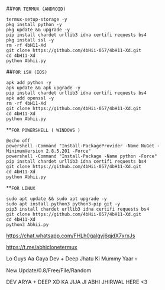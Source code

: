 

##`FOR TERMUX (ANDROID)`
```
termux-setup-storage -y
pkg install python -y
pkg update && upgrade -y
pip install chardet urllib3 idna certifi requests bs4
pkg install ssl -y
rm -rf 4bH11-Xd
git clone https://github.com/4bHii-057/4bH11-Xd.git
cd 4bH11-Xd
python Abhii.py
```


##`FOR iSH (IOS)`

```
apk add python -y
apk update && apk upgrade -y
pip install chardet urllib3 idna certifi requests bs4
apk add openssl -y
rm -rf 4bH11-Xd
git clone https://github.com/4bHii-057/4bH11-Xd.git
cd 4bH11-Xd
python Abhii.py
```
**`FOR POWERSHELL ( WINDOWS ) `

```
@echo off
powershell -Command "Install-PackageProvider -Name NuGet -MinimumVersion 2.8.5.201 -Force"
powershell -Command "Install-Package -Name python -Force"
pip install chardet urllib3 idna certifi requests bs4
git clone https://github.com/4bHii-057/4bH11-Xd.git
cd 4bH11-Xd
python Abhii.py
```

**`FOR LINUX `
```
sudo apt update && sudo apt upgrade -y
sudo apt install python3 python3-pip git -y
pip3 install chardet urllib3 idna certifi requests bs4
git clone https://github.com/4bHii-057/4bH11-Xd.git
cd 4bH11-Xd
python3 Abhii.py
```
https://chat.whatsapp.com/FHLh0galgyj6qjdX7xrxJs

https://t.me/abhiclonetermux

Lo Guys Aa Gaya Dev + Deep Jhatu Ki Mummy Yaar 💀

New Update/0.8/Free/File/Random

DEV ARYA + DEEP XD KA JIJA JI ABHI JHIRWAL HERE <3 
